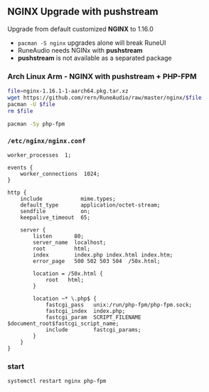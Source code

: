 NGINX Upgrade with pushstream
---

Upgrade from default customized **NGINX** to 1.16.0
- `pacman -S nginx` upgrades alone will break RuneUI
- RuneAudio needs NGINx with **pushstream**
- **pushstream** is not available as a separated package


### Arch Linux Arm - NGINX with pushstream + PHP-FPM
```sh
file=nginx-1.16.1-1-aarch64.pkg.tar.xz
wget https://github.com/rern/RuneAudio/raw/master/nginx/$file
pacman -U $file
rm $file

pacman -Sy php-fpm
```
### `/etc/nginx/nginx.conf`
```
worker_processes  1;

events {
    worker_connections  1024;
}

http {
    include            mime.types;
    default_type       application/octet-stream;
    sendfile           on;
    keepalive_timeout  65;

    server {
        listen       80;
        server_name  localhost;
        root         html;
        index        index.php index.html index.htm;
        error_page   500 502 503 504  /50x.html;
		
        location = /50x.html {
            root   html;
        }
		
        location ~* \.php$ {
            fastcgi_pass   unix:/run/php-fpm/php-fpm.sock;
            fastcgi_index  index.php;
            fastcgi_param  SCRIPT_FILENAME    $document_root$fastcgi_script_name;
            include        fastcgi_params;
        }
    }
}
```
### start
```sh
systemctl restart nginx php-fpm
```
